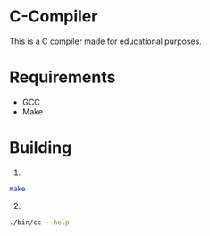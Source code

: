 # C-Compiler
This is a C compiler made for educational purposes.

# Requirements
 - GCC
 - Make

# Building

1.
```bash
make
```

2.
```bash
./bin/cc --help
```
